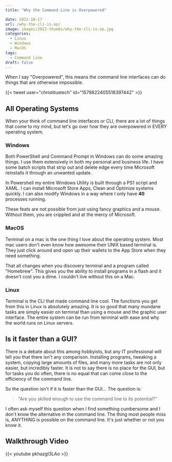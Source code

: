 ```yaml
---
title: "Why the Command Line is Overpowered"

date: 2022-10-17
url: /why-the-cli-is-op/
image: images/2022-thumbs/why-the-cli-is-op.jpg
categories:
  - Linux
  - Windows
  - MacOS
tags:
  - Command Line
draft: false
---
```

When I say "Overpowered", this means the command line interfaces can do things that are otherwise impossible.
<!--more-->

{{< tweet user="christitustech" id="1578822405518397442" >}}

## All Operating Systems

When your think of command line interfaces or CLI, there are a lot of things that come to my mind, but let's go over how they are overpowered in EVERY operating system. 

### Windows

Both PowerShell and Command Prompt in Windows can do some amazing things. I use them extensively in both my personal and business life. I have some batch scripts that strip out and delete edge every time Microsoft reinstalls it through an unwanted update. 

In Powershell my entire Windows Utility is built through a PS1 script and XAML. I can install Microsoft Store Apps, Clean and Optimize systems quickly. I can also modify Windows in a way where I only have **40** processes running. 

These feats are not possible from just using fancy graphics and a mouse. Without them, you are crippled and at the mercy of Microsoft. 

### MacOS

Terminal on a mac is the one thing I love about the operating system. Most mac users don't even know how awesome their UNIX based terminal is. They just click around and open up their wallets to the App Store when they need something. 

That all changes when you discovery terminal and a program called "Homebrew". This gives you the ability to install programs in a flash and it doesn't cost you a dime. I couldn't live without this on a Mac. 

### Linux

Terminal is the CLI that made command line cool. The functions you get from this in Linux is absolutely amazing. It is so good that many mundane tasks are simply easier on terminal than using a mouse and the graphic user interface. The entire system can be run from terminal with ease and why the world runs on Linux servers. 

## Is it faster than a GUI?

There is a debate about this among hobbyists, but any IT professional will tell you that there isn't any comparison. Installing programs, tweaking a system, copying large amounts of files, and many more tasks are not only easier, but incredibly faster. It is not to say there is no place for the GUI, but for tasks you do often, there is no equal that can come close to the efficiency of the command line.  

So the question isn't if it is faster than the GUI... The question is:

> "Are you skilled enough to use the command line to its potential?" 

I often ask myself this question when I find something cumbersome and I don't know the alternative in the command line. The thing most people miss is, ANYTHING is possible on the command line. It's just whether or not you know it. 

## Walkthrough Video

{{< youtube pkhazgI3LAo >}}
